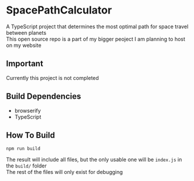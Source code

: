 # SpacePathCalculator
A TypeScript project that determines the most optimal path for space travel between planets<br/>
This open source repo is a part of my bigger peoject I am planning to host on my website

## Important
Currently this project is not completed
## Build Dependencies
- browserify
- TypeScript
## How To Build
```
npm run build
```
The result will include all files, but the only usable one will be `index.js` in the `build/` folder<br/>
The rest of the files will only exist for debugging
